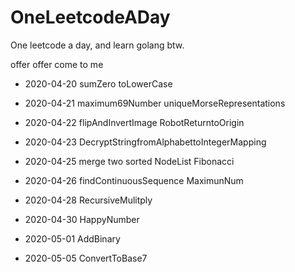 # OneLeetcodeADay

One leetcode a day, and learn golang btw.

offer offer come to me 

- 2020-04-20 sumZero toLowerCase

- 2020-04-21 maximum69Number uniqueMorseRepresentations

- 2020-04-22 flipAndInvertImage  RobotReturntoOrigin

- 2020-04-23 DecryptStringfromAlphabettoIntegerMapping

- 2020-04-25 merge two sorted NodeList  Fibonacci

- 2020-04-26 findContinuousSequence MaximunNum

- 2020-04-28 RecursiveMulitply

- 2020-04-30 HappyNumber

- 2020-05-01 AddBinary

- 2020-05-05 ConvertToBase7